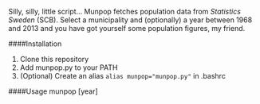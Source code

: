 Silly, silly, little script... Munpop fetches population data from _Statistics Sweden_ (SCB). Select a municipality and (optionally) a year between 1968 and 2013 and you have got yourself some population figures, my friend. 

####Installation
1. Clone this repository
2. Add munpop.py to your PATH
3. (Optional) Create an alias `alias munpop="munpop.py"` in .bashrc

####Usage
    munpop <municipality> [year]
